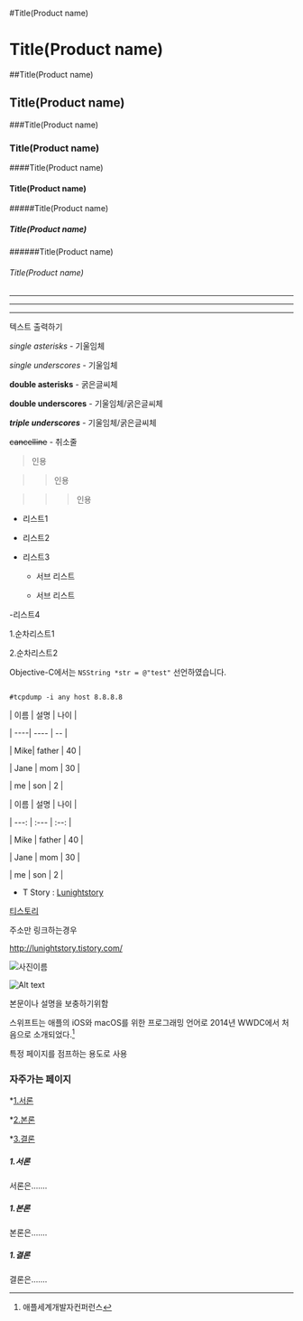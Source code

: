 <!--  #Title  -->

#Title(Product name)

<h1>Title(Product name)</h1>

##Title(Product name)

<h2>Title(Product name)</h2>

###Title(Product name)

<h3>Title(Product name)</h3>

####Title(Product name)

<h4>Title(Product name)</h4>

#####Title(Product name)

<h5>Title(Product name)</h5>

######Title(Product name)

<h6>Title(Product name)</h6>



<!--  #수평선  -->

___

***

---



<!-- #텍스트 출력 -->

<p>텍스트 출력하기</p>



<!--  #텍스트 강조 -->

*single asterisks* - 기울임체

_single underscores_ - 기울임체

**double asterisks** - 굵은글씨체

__double underscores__ - 기울임체/굵은글씨체

***triple underscores*** - 기울임체/굵은글씨체

~~cancelline~~ - 취소줄



<!--  #인용   -->

>인용

>>인용

>>>인용



<!--  #목록   -->

* 리스트1

+ 리스트2

+ 리스트3

  * 서브 리스트

  * 서브 리스트



-리스트4

  1.순차리스트1

  2.순차리스트2

  

<!--  코드블록    -->



Objective-C에서는 `NSString *str = @"test"` 선언하였습니다.



``` 

#tcpdump -i any host 8.8.8.8

```



<!--  테이블   -->

| 이름 | 설명 | 나이 |

| ----| ---- | -- | 

| Mike| father  | 40 |

| Jane  | mom  | 30 |

| me  | son  | 2  |



<!--  테이블 정렬   -->

| 이름   | 설명  | 나이 |

| ---:  | :--- | :--: | 

| Mike  | father  | 40 |

| Jane  | mom  | 30 |

| me  | son  | 2  |



<!--  링크    -->



* T Story : [Lunightstory](http://lunightstory.tistory.com/)



<!--  참고링크   -->



[티스토리][1]

[1]:http://lunightstory.tistory.com/



주소만 링크하는경우



<a href = "http://lunightstory.tistory.com/">http://lunightstory.tistory.com/



<!--  이미지   -->



<!-- ![사진이름](사진경로) -->

![사진이름](https://t1.daumcdn.net/cfile/tistory/99C385385AAF391014)



<!--  타이틀을 포함하는 이미지   -->



![Alt text](http://octodex.github.com/images/stormtroopocat.jpg "The Stormtroopocat")




<!--  각주    -->

본문이나 설명을 보충하기위함



스위프트는 애플의 iOS와 macOS를 위한 프로그래밍 언어로 2014년 WWDC에서 처음으로 소개되었다.[^swift]

[^swift]: 애플세계개발자컨퍼런스




<!-- 네임드 앵커   -->



특정 페이지를 점프하는 용도로 사용



### 자주가는 페이지



  *[1.서론](#chapter-1)



  *[2.본론](#chapter-2)



  *[3.결론](#chapter-3)

  

  ##### 1.서론 <a id="chapter-1"></a>

  서론은.......



  ##### 1.본론 <a id="chapter-2"></a>

  본론은.......



  ##### 1.결론 <a id="chapter-3"></a>

  결론은.......


